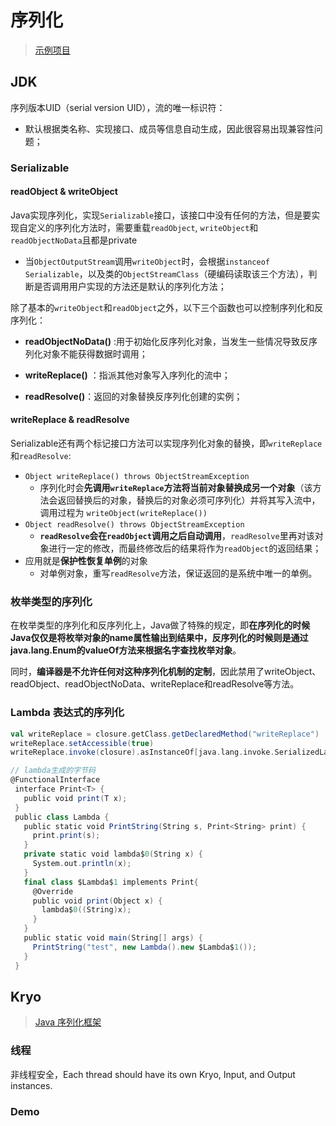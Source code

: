 # 序列化

> [示例项目](https://gitee.com/oscsc/jvm/tree/master/serialize)

## JDK

序列版本UID（serial version UID），流的唯一标识符：

- 默认根据类名称、实现接口、成员等信息自动生成，因此很容易出现兼容性问题；



### Serializable

#### readObject & writeObject

Java实现序列化，实现`Serializable`接口，该接口中没有任何的方法，但是要实现自定义的序列化方法时，需要重载`readObject`, `writeObject`和`readObjectNoData`且都是private

- 当`ObjectOutputStream`调用`writeObject`时，会根据`instanceof Serializable`，以及类的`ObjectStreamClass`（硬编码读取该三个方法），判断是否调用用户实现的方法还是默认的序列化方法；

  

除了基本的`writeObject`和`readObject`之外，以下三个函数也可以控制序列化和反序列化：

- **readObjectNoData()** :用于初始化反序列化对象，当发生一些情况导致反序列化对象不能获得数据时调用；

- **writeReplace()** ：指派其他对象写入序列化的流中；

- **readResolve()**：返回的对象替换反序列化创建的实例；



#### writeReplace & readResolve

Serializable还有两个标记接口方法可以实现序列化对象的替换，即`writeReplace`和`readResolve`:

- `Object writeReplace() throws ObjectStreamException`
  - 序列化时会**先调用`writeReplace`方法将当前对象替换成另一个对象**（该方法会返回替换后的对象，替换后的对象必须可序列化）并将其写入流中，调用过程为 `writeObject(writeReplace())`
- `Object readResolve() throws ObjectStreamException`
  - **`readResolve`会在`readObject`调用之后自动调用**，`readResolve`里再对该对象进行一定的修改，而最终修改后的结果将作为`readObject`的返回结果；
- 应用就是**保护性恢复单例**的对象
  - 对单例对象，重写`readResolve`方法，保证返回的是系统中唯一的单例。

### 枚举类型的序列化

在枚举类型的序列化和反序列化上，Java做了特殊的规定，即**在序列化的时候Java仅仅是将枚举对象的name属性输出到结果中，反序列化的时候则是通过java.lang.Enum的valueOf方法来根据名字查找枚举对象**。

同时，**编译器是不允许任何对这种序列化机制的定制**，因此禁用了writeObject、readObject、readObjectNoData、writeReplace和readResolve等方法。

### Lambda 表达式的序列化

```scala
val writeReplace = closure.getClass.getDeclaredMethod("writeReplace")
writeReplace.setAccessible(true)
writeReplace.invoke(closure).asInstanceOf[java.lang.invoke.SerializedLambda]

// lambda生成的字节码
@FunctionalInterface
 interface Print<T> {
   public void print(T x);
 }
 public class Lambda {  
   public static void PrintString(String s, Print<String> print) {
     print.print(s);
   }
   private static void lambda$0(String x) {
     System.out.println(x);
   }
   final class $Lambda$1 implements Print{
     @Override
     public void print(Object x) {
       lambda$0((String)x);
     }
   }
   public static void main(String[] args) {
     PrintString("test", new Lambda().new $Lambda$1());
   }
 }
```

## Kryo

> [Java 序列化框架](https://github.com/EsotericSoftware/kryo)

###  

### 线程

非线程安全，Each thread should have its own Kryo, Input, and Output instances.



### Demo



 

